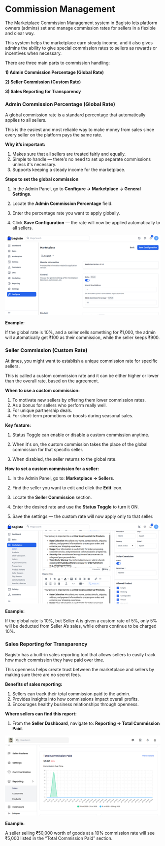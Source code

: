 # Commission Management

The Marketplace Commission Management system in Bagisto lets platform owners (admins) set and manage commission rates for sellers in a flexible and clear way.

This system helps the marketplace earn steady income, and it also gives admins the ability to give special commission rates to sellers as rewards or incentives when necessary.

There are three main parts to commission handling:

**1) Admin Commission Percentage (Global Rate)**

**2) Seller Commission (Custom Rate)**

**3) Sales Reporting for Transparency**

### Admin Commission Percentage (Global Rate)

A global commission rate is a standard percentage that automatically applies to all sellers.

This is the easiest and most reliable way to make money from sales since every seller on the platform pays the same rate.

**Why it’s important:**

1) Makes sure that all sellers are treated fairly and equally.
2) Simple to handle — there's no need to set up separate commissions unless it's necessary.
3) Supports keeping a steady income for the marketplace.

**Steps to set the global commission**

1) In the Admin Panel, go to **Configure → Marketplace → General Settings**.

2) Locate the **Admin Commission Percentage** field.

3) Enter the percentage rate you want to apply globally.

4) Click **Save Configuration** — the rate will now be applied automatically to all sellers.

![Template](../../assets/2.0/images/multi-vendor-marketplace/configure_commission.png)

**Example:**

If the global rate is 10%, and a seller sells something for ₹1,000, the admin will automatically get ₹100 as their commission, while the seller keeps ₹900.

### Seller Commission (Custom Rate)

At times, you might want to establish a unique commission rate for specific sellers.


This is called a custom commission rate and it can be either higher or lower than the overall rate, based on the agreement.

**When to use a custom commission:**

1) To motivate new sellers by offering them lower commission rates.
2) As a bonus for sellers who perform really well.
3) For unique partnership deals.
4) For short-term promotions or boosts during seasonal sales.

**Key feature:**

1) Status Toggle can enable or disable a custom commission anytime.

2) When it's on, the custom commission takes the place of the global commission for that specific seller.

3) When disabled, the seller returns to the global rate.

**How to set a custom commission for a seller:**

1) In the Admin Panel, go to: **Marketplace → Sellers**.

2) Find the seller you want to edit and click the **Edit** icon.

3) Locate the **Seller Commission** section.

4) Enter the desired rate and use the **Status Toggle** to turn it ON.

5) Save the settings — the custom rate will now apply only to that seller.

![Template](../../assets/2.0/images/multi-vendor-marketplace/seller_commission.png)

**Example:**

If the global rate is 10%, but Seller A is given a custom rate of 5%, only 5% will be deducted from Seller A’s sales, while others continue to be charged 10%.

### Sales Reporting for Transparency

Bagisto has a built-in sales reporting tool that allows sellers to easily track how much commission they have paid over time.

This openness helps create trust between the marketplace and sellers by making sure there are no secret fees.

**Benefits of sales reporting:**

1) Sellers can track their total commission paid to the admin.
2) Provides insights into how commissions impact overall profits.
3) Encourages healthy business relationships through openness.

**Where sellers can find this report:**

1) From the **Seller Dashboard**, navigate to: **Reporting → Total Commission Paid**.

![Template](../../assets/2.0/images/multi-vendor-marketplace/total_commission_paid_reporting.png)

**Example:**

A seller selling ₹50,000 worth of goods at a 10% commission rate will see ₹5,000 listed in the “Total Commission Paid” section.

